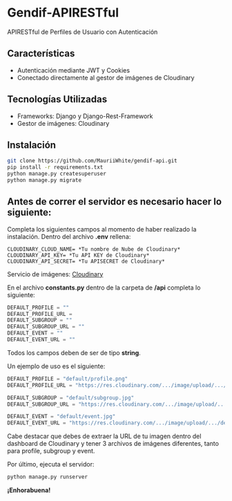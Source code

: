 # Gendif-APIRESTful
APIRESTful de Perfiles de Usuario con Autenticación

## Características
- Autenticación mediante JWT y Cookies
- Conectado directamente al gestor de imágenes de Cloudinary

## Tecnologías Utilizadas
- Frameworks: Django y Django-Rest-Framework
- Gestor de imágenes: Cloudinary

## Instalación
```bash
git clone https://github.com/MauriiWhite/gendif-api.git
pip install -r requirements.txt
python manage.py createsuperuser
python manage.py migrate
```

## Antes de correr el servidor es necesario hacer lo siguiente:

Completa los siguientes campos al momento de haber realizado la instalación.
Dentro del archivo **.env** rellena:
```env
CLOUDINARY_CLOUD_NAME= *Tu nombre de Nube de Cloudinary*
CLOUDINARY_API_KEY= *Tu API KEY de Cloudinary*
CLOUDINARY_API_SECRET= *Tu APISECRET de Cloudinary*
```
Servicio de imágenes: [Cloudinary](https://cloudinary.com/)


En el archivo **constants.py** dentro de la carpeta de **/api** completa lo siguiente:
```python
DEFAULT_PROFILE = ""
DEFAULT_PROFILE_URL = 
DEFAULT_SUBGROUP = ""
DEFAULT_SUBGROUP_URL = ""
DEFAULT_EVENT = ""
DEFAULT_EVENT_URL = ""
```
Todos los campos deben de ser de tipo **string**.

Un ejemplo de uso es el siguiente:
```python
DEFAULT_PROFILE = "default/profile.png"
DEFAULT_PROFILE_URL = "https://res.cloudinary.com/.../image/upload/.../default/profile.png"

DEFAULT_SUBGROUP = "default/subgroup.jpg"
DEFAULT_SUBGROUP_URL = "https://res.cloudinary.com/.../image/upload/.../default/subgroup.jpg"

DEFAULT_EVENT = "default/event.jpg"
DEFAULT_EVENT_URL = "https://res.cloudinary.com/.../image/upload/.../default/event.jpg"
```
Cabe destacar que debes de extraer la URL de tu imagen dentro del dashboard de Cloudinary y tener 3 archivos
de imágenes diferentes, tanto para profile, subgroup y event.

Por último, ejecuta el servidor:
```bash
python manage.py runserver
```

**¡Enhorabuena!**



